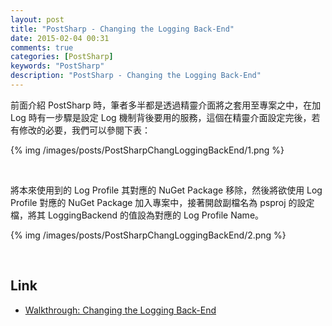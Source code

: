 ```yaml
---
layout: post
title: "PostSharp - Changing the Logging Back-End"
date: 2015-02-04 00:31
comments: true
categories: [PostSharp]
keywords: "PostSharp"
description: "PostSharp - Changing the Logging Back-End"
---
```


前面介紹 PostSharp 時，筆者多半都是透過精靈介面將之套用至專案之中，在加 Log 時有一步驟是設定 Log 機制背後要用的服務，這個在精靈介面設定完後，若有修改的必要，我們可以參閱下表：  

<!-- More -->

{% img /images/posts/PostSharpChangLoggingBackEnd/1.png %}

<br/>


將本來使用到的 Log Profile 其對應的 NuGet Package 移除，然後將欲使用 Log Profile 對應的 NuGet Package 加入專案中，接著開啟副檔名為 psproj 的設定檔，將其 LoggingBackend 的值設為對應的 Log Profile Name。  

{% img /images/posts/PostSharpChangLoggingBackEnd/2.png %}

<br/>


Link
----
* [Walkthrough: Changing the Logging Back-End](http://doc.postsharp.net/logging-changing-backend)
